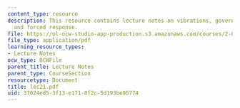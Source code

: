 ```yaml
---
content_type: resource
description: This resource contains lecture notes on vibrations, governing equation,
  and forced response.
file: https://ol-ocw-studio-app-production.s3.amazonaws.com/courses/2-003j-dynamics-and-control-i-spring-2007/37024ed53f13e1710f2c5d193be95774_lec21.pdf
file_type: application/pdf
learning_resource_types:
- Lecture Notes
ocw_type: OCWFile
parent_title: Lecture Notes
parent_type: CourseSection
resourcetype: Document
title: lec21.pdf
uid: 37024ed5-3f13-e171-0f2c-5d193be95774
---
```

